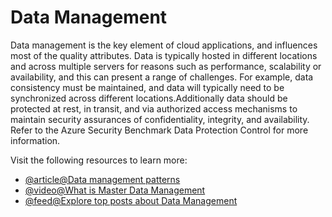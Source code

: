 # Data Management

Data management is the key element of cloud applications, and influences most of the quality attributes. Data is typically hosted in different locations and across multiple servers for reasons such as performance, scalability or availability, and this can present a range of challenges. For example, data consistency must be maintained, and data will typically need to be synchronized across different locations.Additionally data should be protected at rest, in transit, and via authorized access mechanisms to maintain security assurances of confidentiality, integrity, and availability. Refer to the Azure Security Benchmark Data Protection Control for more information.

Visit the following resources to learn more:

- [@article@Data management patterns](https://docs.microsoft.com/en-us/azure/architecture/patterns/category/data-management)
- [@video@What is Master Data Management](https://www.youtube.com/watch?v=l83bkKJh1wM)
- [@feed@Explore top posts about Data Management](https://app.daily.dev/tags/data-management?ref=roadmapsh)
